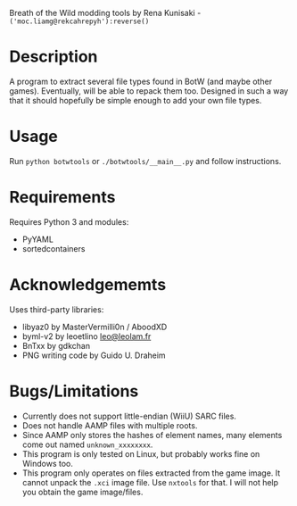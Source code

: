 Breath of the Wild modding tools
by Rena Kunisaki - `('moc.liamg@rekcahrepyh'):reverse()`

# Description
A program to extract several file types found in BotW (and maybe other games). Eventually, will be able to repack them too. Designed in such a way that it should hopefully be simple enough to add your own file types.


# Usage
Run `python botwtools` or `./botwtools/__main__.py` and follow instructions.


# Requirements
Requires Python 3 and modules:

- PyYAML
- sortedcontainers


# Acknowledgememts
Uses third-party libraries:

- libyaz0 by MasterVermilli0n / AboodXD
- byml-v2 by leoetlino <leo@leolam.fr>
- BnTxx by gdkchan
- PNG writing code by Guido U. Draheim


# Bugs/Limitations
- Currently does not support little-endian (WiiU) SARC files.
- Does not handle AAMP files with multiple roots.
- Since AAMP only stores the hashes of element names, many elements come out named `unknown_xxxxxxxx`.
- This program is only tested on Linux, but probably works fine on Windows too.
- This program only operates on files extracted from the game image. It cannot unpack the `.xci` image file. Use `nxtools` for that. I will not help you obtain the game image/files.
